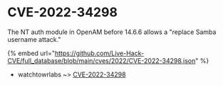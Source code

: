 # CVE-2022-34298

The NT auth module in OpenAM before 14.6.6 allows a "replace Samba username attack."

{% embed url="https://github.com/Live-Hack-CVE/full_database/blob/main/cves/2022/CVE-2022-34298.json" %}


* watchtowrlabs ~> [CVE-2022-34298](https://www.alice-snow.ru/2022/database/cve-2022-34298/cve-2022-34298-watchtowrlabs)